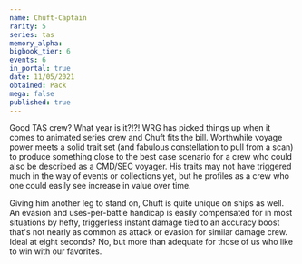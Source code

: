 ```yaml
---
name: Chuft-Captain
rarity: 5
series: tas
memory_alpha:
bigbook_tier: 6
events: 6
in_portal: true
date: 11/05/2021
obtained: Pack
mega: false
published: true
---
```


Good TAS crew? What year is it?!?! WRG has picked things up when it comes to animated series crew and Chuft fits the bill. Worthwhile voyage power meets a solid trait set (and fabulous constellation to pull from a scan) to produce something close to the best case scenario for a crew who could also be described as a CMD/SEC voyager. His traits may not have triggered much in the way of events or collections yet, but he profiles as a crew who one could easily see increase in value over time.

Giving him another leg to stand on, Chuft is quite unique on ships as well. An evasion and uses-per-battle handicap is easily compensated for in most situations by hefty, triggerless instant damage tied to an accuracy boost that's not nearly as common as attack or evasion for similar damage crew. Ideal at eight seconds? No, but more than adequate for those of us who like to win with our favorites.
